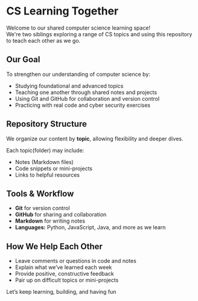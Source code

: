# CS Learning Together

Welcome to our shared computer science learning space!  
We're two siblings exploring a range of CS topics and using this repository to teach each other as we go.

## Our Goal

To strengthen our understanding of computer science by:

- Studying foundational and advanced topics
- Teaching one another through shared notes and projects
- Using Git and GitHub for collaboration and version control
- Practicing with real code and cyber security exercises

## Repository Structure

We organize our content by **topic**, allowing flexibility and deeper dives.

Each topic(folder) may include:

- Notes (Markdown files)
- Code snippets or mini-projects
- Links to helpful resources

## Tools & Workflow

- **Git** for version control
- **GitHub** for sharing and collaboration
- **Markdown** for writing notes
- **Languages:** Python, JavaScript, Java, and more as we learn

## How We Help Each Other

- Leave comments or questions in code and notes
- Explain what we’ve learned each week
- Provide positive, constructive feedback
- Pair up on difficult topics or mini-projects

Let’s keep learning, building, and having fun 